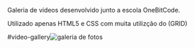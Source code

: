 
Galeria de vídeos desenvolvido junto a escola OneBitCode.

Utilizado apenas HTML5 e CSS com muita utilizção do (GRID)


#video-gallery![galeria de fotos](https://github.com/gustavolisboa10/video-gallery/assets/114710706/93370711-83f4-44bc-9c8b-a2242aa56d05)
